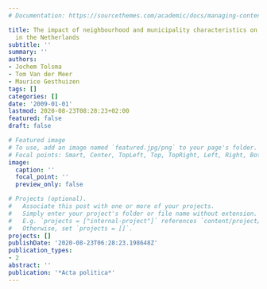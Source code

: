 ```yaml
---
# Documentation: https://sourcethemes.com/academic/docs/managing-content/

title: The impact of neighbourhood and municipality characteristics on social cohesion
  in the Netherlands
subtitle: ''
summary: ''
authors:
- Jochem Tolsma
- Tom Van der Meer
- Maurice Gesthuizen
tags: []
categories: []
date: '2009-01-01'
lastmod: 2020-08-23T08:28:23+02:00
featured: false
draft: false

# Featured image
# To use, add an image named `featured.jpg/png` to your page's folder.
# Focal points: Smart, Center, TopLeft, Top, TopRight, Left, Right, BottomLeft, Bottom, BottomRight.
image:
  caption: ''
  focal_point: ''
  preview_only: false

# Projects (optional).
#   Associate this post with one or more of your projects.
#   Simply enter your project's folder or file name without extension.
#   E.g. `projects = ["internal-project"]` references `content/project/deep-learning/index.md`.
#   Otherwise, set `projects = []`.
projects: []
publishDate: '2020-08-23T06:28:23.198648Z'
publication_types:
- 2
abstract: ''
publication: '*Acta politica*'
---
```

